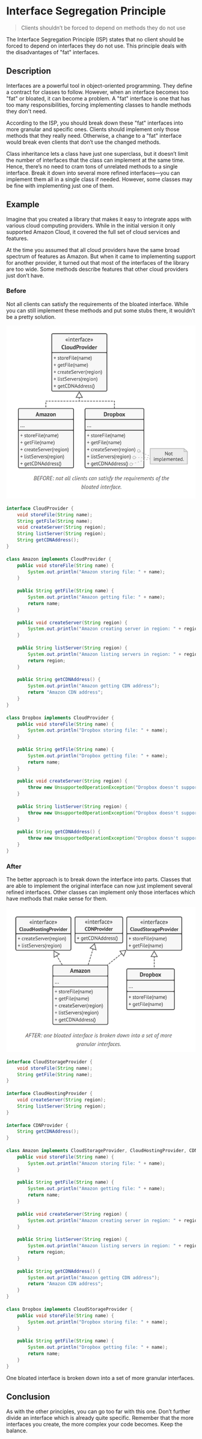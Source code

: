 # Interface Segregation Principle

> Clients shouldn’t be forced to depend on methods they
do not use

The Interface Segregation Principle (ISP) states that no client should be forced to depend on interfaces they do not use. This principle deals with the disadvantages of "fat" interfaces.

## Description

Interfaces are a powerful tool in object-oriented programming. They define a contract for classes to follow. However, when an interface becomes too "fat" or bloated, it can become a problem. A "fat" interface is one that has too many responsibilities, forcing implementing classes to handle methods they don't need.

According to the ISP, you should break down these "fat" interfaces into more granular and specific ones. Clients should implement only those methods that they really need. Otherwise, a change to a "fat" interface would break even clients that don’t use the changed methods.

Class inheritance lets a class have just one superclass, but it doesn’t limit the number of interfaces that the class can implement at the same time. Hence, there’s no need to cram tons of unrelated methods to a single interface. Break it down into several more refined interfaces—you can implement them all in a single class if needed. However, some classes may be fine with implementing just one of them.

## Example

Imagine that you created a library that makes it easy to integrate apps with various cloud computing providers. While in the initial version it only supported Amazon Cloud, it covered the full set of cloud services and features.

At the time you assumed that all cloud providers have the same broad spectrum of features as Amazon. But when it came to implementing support for another provider, it turned out that most of the interfaces of the library are too wide. Some methods describe features that other cloud providers just don’t have.

### Before

Not all clients can satisfy the requirements of the bloated interface. While you can still implement these methods and put some stubs there, it wouldn’t be a pretty solution.

![alt text](image.png)

```java
interface CloudProvider {
    void storeFile(String name);
    String getFile(String name);
    void createServer(String region);
    String listServer(String region);
    String getCDNAddress();
}

class Amazon implements CloudProvider {
    public void storeFile(String name) {
        System.out.println("Amazon storing file: " + name);
    }

    public String getFile(String name) {
        System.out.println("Amazon getting file: " + name);
        return name;
    }

    public void createServer(String region) {
        System.out.println("Amazon creating server in region: " + region);
    }

    public String listServer(String region) {
        System.out.println("Amazon listing servers in region: " + region);
        return region;
    }

    public String getCDNAddress() {
        System.out.println("Amazon getting CDN address");
        return "Amazon CDN address";
    }
}

class Dropbox implements CloudProvider {
    public void storeFile(String name) {
        System.out.println("Dropbox storing file: " + name);
    }

    public String getFile(String name) {
        System.out.println("Dropbox getting file: " + name);
        return name;
    }

    public void createServer(String region) {
        throw new UnsupportedOperationException("Dropbox doesn't support this operation");
    }

    public String listServer(String region) {
        throw new UnsupportedOperationException("Dropbox doesn't support this operation");
    }

    public String getCDNAddress() {
        throw new UnsupportedOperationException("Dropbox doesn't support this operation");
    }
}
```

### After

The better approach is to break down the interface into parts. Classes that are able to implement the original interface can now just implement several refined interfaces. Other classes can implement only those interfaces which have methods that make sense for them.

![alt text](image-1.png)

```java
interface CloudStorageProvider {
    void storeFile(String name);
    String getFile(String name);
}

interface CloudHostingProvider {
    void createServer(String region);
    String listServer(String region);
}

interface CDNProvider {
    String getCDNAddress();
}

class Amazon implements CloudStorageProvider, CloudHostingProvider, CDNProvider {
    public void storeFile(String name) {
        System.out.println("Amazon storing file: " + name);
    }

    public String getFile(String name) {
        System.out.println("Amazon getting file: " + name);
        return name;
    }

    public void createServer(String region) {
        System.out.println("Amazon creating server in region: " + region);
    }

    public String listServer(String region) {
        System.out.println("Amazon listing servers in region: " + region);
        return region;
    }

    public String getCDNAddress() {
        System.out.println("Amazon getting CDN address");
        return "Amazon CDN address";
    }
}

class Dropbox implements CloudStorageProvider {
    public void storeFile(String name) {
        System.out.println("Dropbox storing file: " + name);
    }

    public String getFile(String name) {
        System.out.println("Dropbox getting file: " + name);
        return name;
    }
}
```

One bloated interface is broken down into a set of more granular interfaces.

## Conclusion

As with the other principles, you can go too far with this one. Don’t further divide an interface which is already quite specific. Remember that the more interfaces you create, the more complex your code becomes. Keep the balance.
